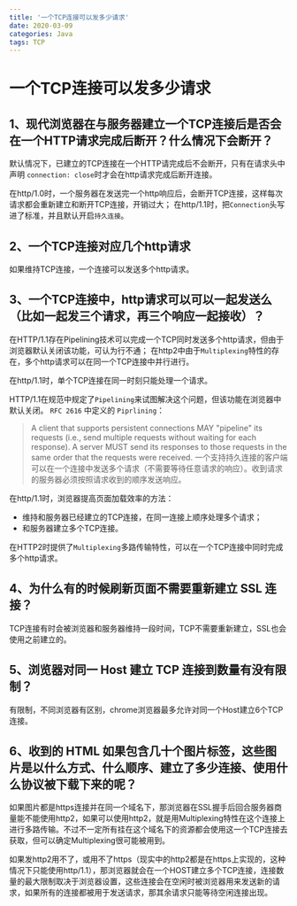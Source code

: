 ```yaml
---
title: '一个TCP连接可以发多少请求'
date: 2020-03-09
categories: Java
tags: TCP
---
```

# 一个TCP连接可以发多少请求

## 1、现代浏览器在与服务器建立一个TCP连接后是否会在一个HTTP请求完成后断开？什么情况下会断开？
默认情况下，已建立的TCP连接在一个HTTP请完成后不会断开，只有在请求头中声明 `connection: close`时才会在http请求完成后断开连接。

在http/1.0时，一个服务器在发送完一个http响应后，会断开TCP连接，这样每次请求都会重新建立和断开TCP连接，开销过大；
在http/1.1时，把`Connection`头写进了标准，并且默认开启`持久连接`。

## 2、一个TCP连接对应几个http请求
如果维持TCP连接，一个连接可以发送多个http请求。

## 3、一个TCP连接中，http请求可以可以一起发送么（比如一起发三个请求，再三个响应一起接收）？
在HTTP/1.1存在Pipelining技术可以完成一个TCP同时发送多个http请求，但由于浏览器默认关闭该功能，可认为行不通；
在http2中由于`Multiplexing`特性的存在，多个http请求可以在同一个TCP连接中并行进行。

在http/1.1时，单个TCP连接在同一时刻只能处理一个请求。

HTTP/1.1在规范中规定了`Pipelining`来试图解决这个问题，但该功能在浏览器中默认关闭。
`RFC 2616` 中定义的 `Piprlining`：
>A client that supports persistent connections MAY "pipeline" its requests (i.e., send multiple requests without waiting for each response). A server MUST send its responses to those requests in the same order that the requests were received.
>一个支持持久连接的客户端可以在一个连接中发送多个请求（不需要等待任意请求的响应）。收到请求的服务器必须按照请求收到的顺序发送响应。

在http/1.1时，浏览器提高页面加载效率的方法：
- 维持和服务器已经建立的TCP连接，在同一连接上顺序处理多个请求；
- 和服务器建立多个TCP连接。

在HTTP2时提供了`Multiplexing`多路传输特性，可以在一个TCP连接中同时完成多个http请求。

## 4、为什么有的时候刷新页面不需要重新建立 SSL 连接？
TCP连接有时会被浏览器和服务器维持一段时间，TCP不需要重新建立，SSL也会使用之前建立的。

## 5、浏览器对同一 Host 建立 TCP 连接到数量有没有限制？
有限制，不同浏览器有区别，chrome浏览器最多允许对同一个Host建立6个TCP连接。

## 6、收到的 HTML 如果包含几十个图片标签，这些图片是以什么方式、什么顺序、建立了多少连接、使用什么协议被下载下来的呢？
如果图片都是https连接并在同一个域名下，那浏览器在SSL握手后回合服务器商量能不能使用http2，如果可以使用http2，就是用Multiplexing特性在这个连接上进行多路传输。不过不一定所有挂在这个域名下的资源都会使用这一个TCP连接去获取，但可以确定Multiplexing很可能被用到。

如果发http2用不了，或用不了https（现实中的http2都是在https上实现的，这种情况下只能使用http/1.1），那浏览器就会在一个HOST建立多个TCP连接，连接数量的最大限制取决于浏览器设置，这些连接会在空闲时被浏览器用来发送新的请求，如果所有的连接都被用于发送请求，那其余请求只能等待空闲连接出现。